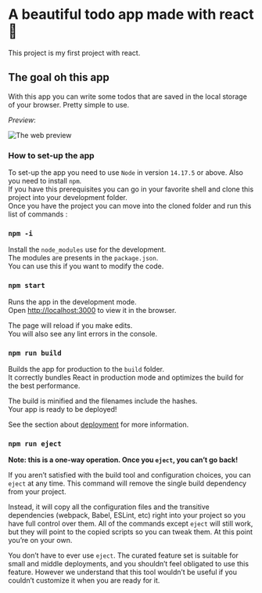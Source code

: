 # A beautiful todo app made with react 📝

This project is my first project with react.

## The goal oh this app

With this app you can write some todos that are saved in the local storage of your browser. Pretty simple to use.

_Preview_:

![The web preview](https://i.imgur.com/fxqAZmT.png)

### How to set-up the app

To set-up the app you need to use `Node` in version `14.17.5` or above. Also you need to install `npm`.\
If you have this prerequisites you can go in your favorite shell and clone this project into your development folder.\
Once you have the project you can move into the cloned folder and run this list of commands :

### `npm -i`

Install the `node_modules` use for the development.\
The modules are presents in the `package.json`.\
You can use this if you want to modify the code.

### `npm start`

Runs the app in the development mode.\
Open [http://localhost:3000](http://localhost:3000) to view it in the browser.

The page will reload if you make edits.\
You will also see any lint errors in the console.

### `npm run build`

Builds the app for production to the `build` folder.\
It correctly bundles React in production mode and optimizes the build for the best performance.

The build is minified and the filenames include the hashes.\
Your app is ready to be deployed!

See the section about [deployment](https://facebook.github.io/create-react-app/docs/deployment) for more information.

### `npm run eject`

**Note: this is a one-way operation. Once you `eject`, you can’t go back!**

If you aren’t satisfied with the build tool and configuration choices, you can `eject` at any time. This command will remove the single build dependency from your project.

Instead, it will copy all the configuration files and the transitive dependencies (webpack, Babel, ESLint, etc) right into your project so you have full control over them. All of the commands except `eject` will still work, but they will point to the copied scripts so you can tweak them. At this point you’re on your own.

You don’t have to ever use `eject`. The curated feature set is suitable for small and middle deployments, and you shouldn’t feel obligated to use this feature. However we understand that this tool wouldn’t be useful if you couldn’t customize it when you are ready for it.
